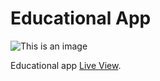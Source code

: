 # Educational App

![This is an image](https://i.ibb.co/RB5rWQg/student.png)


Educational app [Live View](https://myedu1234.netlify.app/).
